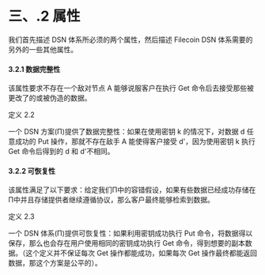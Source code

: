 # 三、.2 属性

我们首先描述 DSN 体系所必须的两个属性，然后描述 Filecoin DSN 体系需要的另外的一些其他属性。

#### 3.2.1 数据完整性

该属性要求不存在一个敌对节点 A 能够说服客户在执行 Get 命令后去接受那些被更改了的或被伪造的数据。

定义 2.2

一个 DSN 方案(Π)提供了数据完整性：如果在使用密钥 k 的情况下，对数据 d 任意成功的 Put 操作，那就不存在敌手 A 能使得客户接受 d'，因为使用密钥 k 执行 Get 命令后得到的 d 和 d'不相同。

#### 3.2.2 可恢复性

该属性满足了以下要求：给定我们Π中的容错假设，如果有些数据已经成功存储在Π中并且存储提供者继续遵循协议，那么客户最终能够检索到数据。

定义 2.3

一个 DSN 体系(Π)提供可恢复性：如果利用密钥成功执行 Put 命令，将数据得以保存，那么也会存在用户使用相同的密钥成功执行 Get 命令，得到想要的副本数据。（这个定义并不保证每次 Get 操作都能成功，如果每次 Get 操作最终都能返回数据，那这个方案是公平的）。